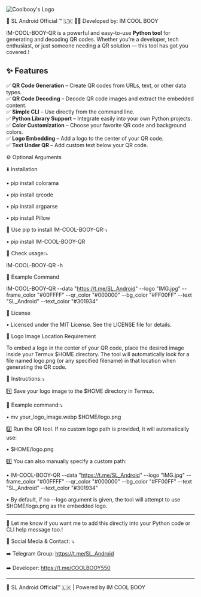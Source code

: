 ![Coolbooy's Logo](https://imgur.com/SBRQ3JH.jpeg)

🔰 SL Android Official ™ 🇱🇰
👨‍💻 Developed by: IM COOL BOOY

IM-COOL-BOOY-QR is a powerful and easy-to-use **Python tool** for generating and decoding QR codes. Whether you’re a developer, tech enthusiast, or just someone needing a QR solution — this tool has got you covered.!


## ✨ Features

✅ **QR Code Generation** – Create QR codes from URLs, text, or other data types.  
✅ **QR Code Decoding** – Decode QR code images and extract the embedded content.  
✅ **Simple CLI** – Use directly from the command line.  
✅ **Python Library Support** – Integrate easily into your own Python projects.  
✅ **Color Customization** – Choose your favorite QR code and background colors.  
✅ **Logo Embedding** – Add a logo to the center of your QR code.  
✅ **Text Under QR** – Add custom text below your QR code.

⚙️ Optional Arguments

⬇️ Installation

• pip install colorama

• pip install qrcode

• pip install argparse

• pip install Pillow

💠 Use pip to install IM-COOL-BOOY-QR:⤵️

• pip install IM-COOL-BOOY-QR

💠 Check usage:⤵️

IM-COOL-BOOY-QR -h


🧪 Example Command

IM-COOL-BOOY-QR --data "https://t.me/SL_Android" --logo "IMG.jpg" --frame_color "#00FFFF" --qr_color "#000000" --bg_color "#FF00FF" --text "SL_Android" --text_color "#301934"


📄 License

• Licensed under the MIT License. See the LICENSE file for details.


💠 Logo Image Location Requirement

To embed a logo in the center of your QR code, place the desired image inside your Termux $HOME directory. The tool will automatically look for a file named logo.png (or any specified filename) in that location when generating the QR code.

💠 Instructions:⤵️

1️⃣ Save your logo image to the $HOME directory in Termux.

💠 Example command:⤵️

• mv your_logo_image.webp $HOME/logo.png

2️⃣ Run the QR tool. If no custom logo path is provided, it will automatically use:

• $HOME/logo.png

3️⃣ You can also manually specify a custom path:

• IM-COOL-BOOY-QR --data "https://t.me/SL_Android" --logo "IMG.jpg" --frame_color "#00FFFF" --qr_color "#000000" --bg_color "#FF00FF" --text "SL_Android" --text_color "#301934"

• By default, if no --logo argument is given, the tool will attempt to use $HOME/logo.png as the embedded logo.

---

💠 Let me know if you want me to add this directly into your Python code or CLI help message too.!

📱 Social Media & Contact: ⤵️

➡️ Telegram Group: https://t.me/SL_Android

➡️ Developer: https://t.me/COOLBOOY550

---

💠 SL Android Official™ 🇱🇰 | Powered by IM COOL BOOY
